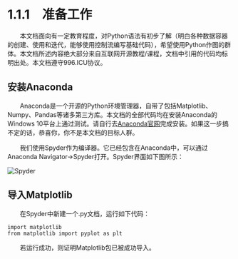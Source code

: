 # 1.1.1&emsp;准备工作
&emsp;&emsp;本文档面向有一定教育程度，对Python语法有初步了解（明白各种数据容器的创建、使用和迭代，能够使用控制流编写基础代码），希望使用Python作图的群体。本文档所述内容绝大部分来自互联网开源教程/课程，文档中引用的代码均标明出处。本文档遵守996.ICU协议。

## 安装Anaconda
&emsp;&emsp;Anaconda是一个开源的Python环境管理器，自带了包括Matplotlib、Numpy、Pandas等诸多第三方库。本文档的全部代码均在安装Anaconda的Windows 10平台上通过测试。请自行去[Anaconda官网](https://www.anaconda.com/)完成安装。如果这一步搞不定的话，恭喜你，你不是本文档的目标人群。

&emsp;&emsp;我们使用Spyder作为编译器。它已经包含在Anaconda中，可以通过Anaconda Navigator->Spyder打开。Spyder界面如下图所示：

![Spyder](https://www.spyder-ide.org/static/images/spyder_website_banner.png)

## 导入Matplotlib
&emsp;&emsp;在Spyder中新建一个.py文档，运行如下代码：

```
import matplotlib
from matplotlib import pyplot as plt
```

&emsp;&emsp;若运行成功，则证明Matplotlib包已被成功导入。
